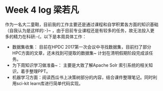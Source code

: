 # Week 4 log 梁若凡 

作为一名大二童鞋，目前我的工作主要还是通过课程和自学积累各方面的知识基础（自我认为是这样的:-)~ ，由于目前专业课程还是有较多的任务，故无法投入更多的精力在科研:-(，以下是本周具体工作：

* 数据集收集： 目前在HPDC 2017第一次会议中寻找数据集，目前扫了部分HPC方面的文章，还未找到可提取的数据集~ 计划在清明假期阶段完成该任务。
* 为下周知识学习做准备~： 主要是大致了解Apache Solr 索引系统的相关知识，着手整理PPT。
* 机器学习方面：阅读西瓜书上决策树部分的内容，结合课件整理笔记。同时利用sci-kit learn库进行简单代码实现。 



